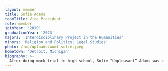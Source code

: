 ```yaml
---
layout: member
title: Sofie Adams
teamTitle: Vice President
role: member
joinYear: '2019'
graduationYear: '2023'
majors: 'Interdisciplinary Project in the Humanities'
minors: 'Religion and Politics; Legal Studies'
photo: /img/uploads/wumt sofie.jpeg
hometown: 'Detroit, Michigan'
biography: >-
  After doing mock trial in high school, Sofie “Unpleasant” Adams was ecstatic to join WashU Mock Trial and this group of truly delightful people. Her proudest achievement (mock trial or otherwise) was that one time the coaches said her cross, “didn’t suck” (she’s been chasing that high ever since). So far, her favorite parts of college mock include: humanizing the trial box, feeling personally victimized by Kelly Doos, and playing Midwestern mothers (ope hi there, dear!). When not in mock she can be found looking at dogs on Pet Finder, annoying her professors, being the “cool aunt,” or thinking about — wait for it — mock trial. She eagerly awaits her wedding to Sang Mi in the Spring :’)
---
```

